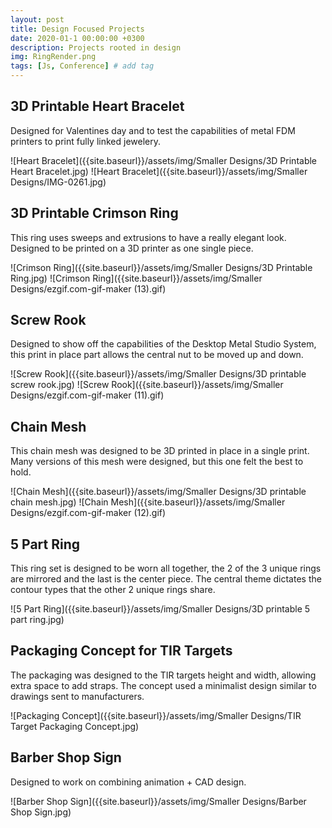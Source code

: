 ```yaml
---
layout: post
title: Design Focused Projects
date: 2020-01-1 00:00:00 +0300
description: Projects rooted in design
img: RingRender.png
tags: [Js, Conference] # add tag
---
```


## 3D Printable Heart Bracelet
Designed for Valentines day and to test the capabilities of metal FDM printers to print fully linked jewelery.

![Heart Bracelet]({{site.baseurl}}/assets/img/Smaller Designs/3D Printable Heart Bracelet.jpg)
![Heart Bracelet]({{site.baseurl}}/assets/img/Smaller Designs/IMG-0261.jpg)
## 3D Printable Crimson Ring
This ring uses sweeps and extrusions to have a really elegant look. Designed to be printed on a 3D printer as one single piece.

![Crimson Ring]({{site.baseurl}}/assets/img/Smaller Designs/3D Printable Ring.jpg)
![Crimson Ring]({{site.baseurl}}/assets/img/Smaller Designs/ezgif.com-gif-maker (13).gif)

## Screw Rook
Designed to show off the capabilities of the Desktop Metal Studio System, this print in place part allows the central nut to be moved up and down.

![Screw Rook]({{site.baseurl}}/assets/img/Smaller Designs/3D printable screw rook.jpg)
![Screw Rook]({{site.baseurl}}/assets/img/Smaller Designs/ezgif.com-gif-maker (11).gif)

## Chain Mesh
This chain mesh was designed to be 3D printed in place in a single print. Many versions of this mesh were designed, but this one felt the best to hold.

![Chain Mesh]({{site.baseurl}}/assets/img/Smaller Designs/3D printable chain mesh.jpg)
![Chain Mesh]({{site.baseurl}}/assets/img/Smaller Designs/ezgif.com-gif-maker (12).gif)

## 5 Part Ring
This ring set is designed to be worn all together, the 2 of the 3 unique rings are mirrored and the last is the center piece. The central theme dictates the contour types that the other 2 unique rings share.

![5 Part Ring]({{site.baseurl}}/assets/img/Smaller Designs/3D printable 5 part ring.jpg)



## Packaging Concept for TIR Targets
The packaging was designed to the TIR targets height and width, allowing extra space to add straps. The concept used a minimalist design similar to drawings sent to manufacturers.

![Packaging Concept]({{site.baseurl}}/assets/img/Smaller Designs/TIR Target Packaging Concept.jpg)

## Barber Shop Sign

Designed to work on combining animation + CAD design. 

![Barber Shop Sign]({{site.baseurl}}/assets/img/Smaller Designs/Barber Shop Sign.jpg)
